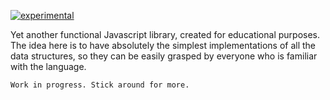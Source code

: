 [![experimental](http://badges.github.io/stability-badges/dist/experimental.svg)](http://github.com/badges/stability-badges)

Yet another functional Javascript library, created for educational purposes. The idea here is to have absolutely the simplest implementations of all the data structures, so they can be easily grasped by everyone who is familiar with the language. 

    Work in progress. Stick around for more.


